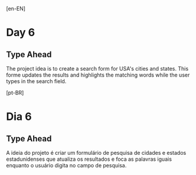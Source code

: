 [en-EN]

# Day 6
## Type Ahead

The project idea is to create a search form for USA's cities and states. This forme updates the results and highlights the matching words while the user types in the search field.

[pt-BR]

# Dia 6
## Type Ahead

A ideia do projeto é criar um formulário de pesquisa de cidades e estados estadunidenses que atualiza os resultados e foca as palavras iguais enquanto o usuário digita no campo de pesquisa.